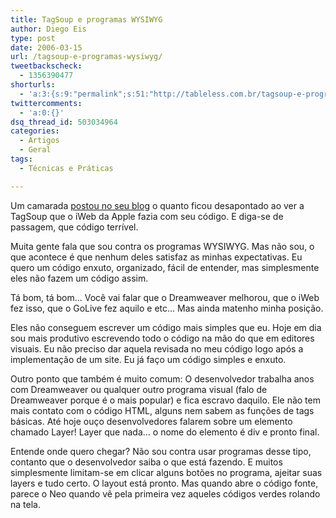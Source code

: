 ```yaml
---
title: TagSoup e programas WYSIWYG
author: Diego Eis
type: post
date: 2006-03-15
url: /tagsoup-e-programas-wysiwyg/
tweetbackscheck:
  - 1356390477
shorturls:
  - 'a:3:{s:9:"permalink";s:51:"http://tableless.com.br/tagsoup-e-programas-wysiwyg";s:7:"tinyurl";s:26:"http://tinyurl.com/3rzlnd4";s:4:"isgd";s:19:"http://is.gd/CjeE53";}'
twittercomments:
  - 'a:0:{}'
dsq_thread_id: 503034964
categories:
  - Artigos
  - Geral
tags:
  - Técnicas e Práticas

---
```

Um camarada [postou no seu blog][1] o quanto ficou desapontado ao ver a TagSoup que o iWeb da Apple fazia com seu código. E diga-se de passagem, que código terrível.

Muita gente fala que sou contra os programas <span class="caps">WYSIWYG</span>. Mas não sou, o que acontece é que nenhum deles satisfaz as minhas expectativas. Eu quero um código enxuto, organizado, fácil de entender, mas simplesmente eles não fazem um código assim.
  
Tá bom, tá bom… Você vai falar que o Dreamweaver melhorou, que o iWeb fez isso, que o GoLive fez aquilo e etc… Mas ainda matenho minha posição.

Eles não conseguem escrever um código mais simples que eu. Hoje em dia sou mais produtivo escrevendo todo o código na mão do que em editores visuais. Eu não preciso dar aquela revisada no meu código logo após a implementação de um site. Eu já faço um código simples e enxuto.

Outro ponto que também é muito comum: O desenvolvedor trabalha anos com Dreamweaver ou qualquer outro programa visual (falo de Dreamweaver porque é o mais popular) e fica escravo daquilo. Ele não tem mais contato com o código <span class="caps">HTML</span>, alguns nem sabem as funções de tags básicas. Até hoje ouço desenvolvedores falarem sobre um elemento chamado Layer! Layer que nada… o nome do elemento é div e pronto final.

Entende onde quero chegar? Não sou contra usar programas desse tipo, contanto que o desenvolvedor saiba o que está fazendo. E muitos simplesmente limitam-se em clicar alguns botões no programa, ajeitar suas layers e tudo certo. O layout está pronto. Mas quando abre o código fonte, parece o Neo quando vê pela primeira vez aqueles códigos verdes rolando na tela.

 [1]: http://www.456bereastreet.com/archive/200603/iweb_the_new_tag_soup_generator/